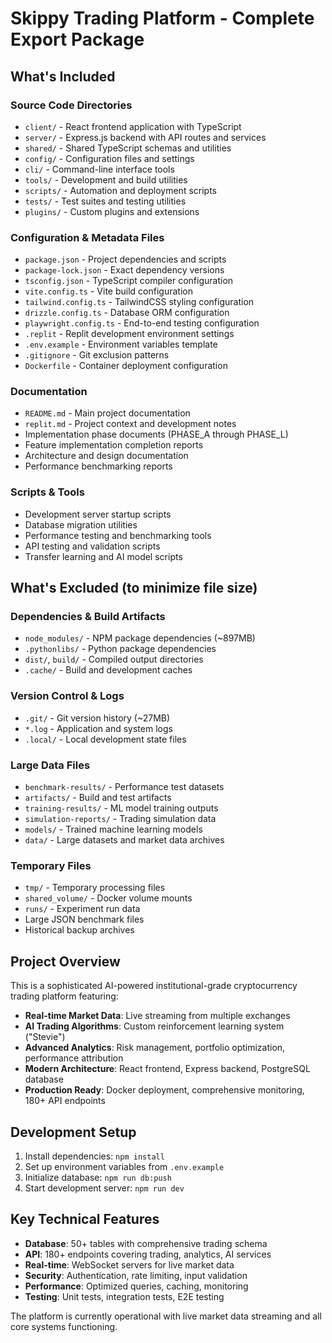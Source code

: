 # Skippy Trading Platform - Complete Export Package

## What's Included

### Source Code Directories
- `client/` - React frontend application with TypeScript
- `server/` - Express.js backend with API routes and services  
- `shared/` - Shared TypeScript schemas and utilities
- `config/` - Configuration files and settings
- `cli/` - Command-line interface tools
- `tools/` - Development and build utilities
- `scripts/` - Automation and deployment scripts
- `tests/` - Test suites and testing utilities
- `plugins/` - Custom plugins and extensions

### Configuration & Metadata Files
- `package.json` - Project dependencies and scripts
- `package-lock.json` - Exact dependency versions
- `tsconfig.json` - TypeScript compiler configuration
- `vite.config.ts` - Vite build configuration
- `tailwind.config.ts` - TailwindCSS styling configuration
- `drizzle.config.ts` - Database ORM configuration
- `playwright.config.ts` - End-to-end testing configuration
- `.replit` - Replit development environment settings
- `.env.example` - Environment variables template
- `.gitignore` - Git exclusion patterns
- `Dockerfile` - Container deployment configuration

### Documentation
- `README.md` - Main project documentation
- `replit.md` - Project context and development notes
- Implementation phase documents (PHASE_A through PHASE_L)
- Feature implementation completion reports
- Architecture and design documentation
- Performance benchmarking reports

### Scripts & Tools
- Development server startup scripts
- Database migration utilities
- Performance testing and benchmarking tools
- API testing and validation scripts
- Transfer learning and AI model scripts

## What's Excluded (to minimize file size)

### Dependencies & Build Artifacts
- `node_modules/` - NPM package dependencies (~897MB)
- `.pythonlibs/` - Python package dependencies
- `dist/`, `build/` - Compiled output directories
- `.cache/` - Build and development caches

### Version Control & Logs
- `.git/` - Git version history (~27MB)
- `*.log` - Application and system logs
- `.local/` - Local development state files

### Large Data Files
- `benchmark-results/` - Performance test datasets
- `artifacts/` - Build and test artifacts
- `training-results/` - ML model training outputs
- `simulation-reports/` - Trading simulation data
- `models/` - Trained machine learning models
- `data/` - Large datasets and market data archives

### Temporary Files
- `tmp/` - Temporary processing files
- `shared_volume/` - Docker volume mounts
- `runs/` - Experiment run data
- Large JSON benchmark files
- Historical backup archives

## Project Overview

This is a sophisticated AI-powered institutional-grade cryptocurrency trading platform featuring:

- **Real-time Market Data**: Live streaming from multiple exchanges
- **AI Trading Algorithms**: Custom reinforcement learning system ("Stevie")
- **Advanced Analytics**: Risk management, portfolio optimization, performance attribution
- **Modern Architecture**: React frontend, Express backend, PostgreSQL database
- **Production Ready**: Docker deployment, comprehensive monitoring, 180+ API endpoints

## Development Setup

1. Install dependencies: `npm install`
2. Set up environment variables from `.env.example`
3. Initialize database: `npm run db:push`
4. Start development server: `npm run dev`

## Key Technical Features

- **Database**: 50+ tables with comprehensive trading schema
- **API**: 180+ endpoints covering trading, analytics, AI services
- **Real-time**: WebSocket servers for live market data
- **Security**: Authentication, rate limiting, input validation
- **Performance**: Optimized queries, caching, monitoring
- **Testing**: Unit tests, integration tests, E2E testing

The platform is currently operational with live market data streaming and all core systems functioning.